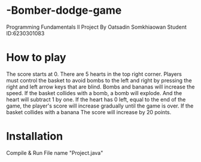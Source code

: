 # -Bomber-dodge-game
Programming Fundamentals ll Project By Oatsadin Somkhiaowan Student ID:6230301083
# How to play
The score starts at 0. There are 5 hearts in the top right corner. Players must control the basket to avoid bombs to the left and right by pressing the right and left arrow keys that are blind. Bombs and bananas will increase the speed. If the basket collides with a bomb, a bomb will explode. And the heart will subtract 1 by one. If the heart has 0 left, equal to the end of the game, the player's score will increase gradually until the game is over. If the basket collides with a banana The score will increase by 20 points.
# lnstallation
Compile & Run File name "Project.java"
